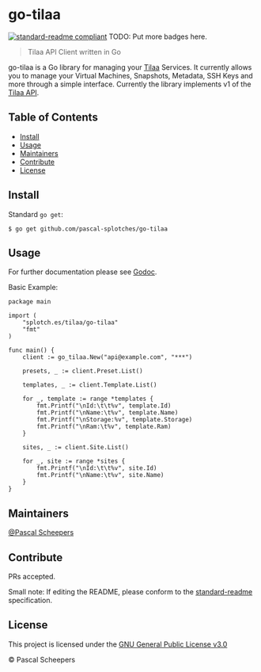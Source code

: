 # go-tilaa

[![standard-readme compliant](https://img.shields.io/badge/standard--readme-OK-green.svg?style=flat-square)](https://github.com/RichardLitt/standard-readme)
TODO: Put more badges here.

> Tilaa API Client written in Go

go-tilaa is a Go library for managing your [Tilaa](https://www.tilaa.com) Services. It currently allows you to manage your Virtual Machines, Snapshots, Metadata, SSH Keys and more through a simple interface. Currently the library implements v1 of the [Tilaa API](https://www.tilaa.com/en/api/docs).

## Table of Contents

- [Install](#install)
- [Usage](#usage)
- [Maintainers](#maintainers)
- [Contribute](#contribute)
- [License](#license)

## Install

Standard `go get`:
```
$ go get github.com/pascal-splotches/go-tilaa
```

## Usage

For further documentation please see [Godoc](https://godoc.org/github.com/pascal-splotches/go-tilaa).

Basic Example:
```
package main

import (
	"splotch.es/tilaa/go-tilaa"
	"fmt"
)

func main() {
	client := go_tilaa.New("api@example.com", "***")

	presets, _ := client.Preset.List()

	templates, _ := client.Template.List()

	for _, template := range *templates {
		fmt.Printf("\nId:\t\t%v", template.Id)
		fmt.Printf("\nName:\t%v", template.Name)
		fmt.Printf("\nStorage:%v", template.Storage)
		fmt.Printf("\nRam:\t%v", template.Ram)
	}

	sites, _ := client.Site.List()

	for _, site := range *sites {
		fmt.Printf("\nId:\t\t%v", site.Id)
		fmt.Printf("\nName:\t%v", site.Name)
	}
}
```

## Maintainers

[@Pascal Scheepers](https://github.com/pascal-splotches)

## Contribute

PRs accepted.

Small note: If editing the README, please conform to the [standard-readme](https://github.com/RichardLitt/standard-readme) specification.

## License

This project is licensed under the [GNU General Public License v3.0](LICENSE)

 © Pascal Scheepers
